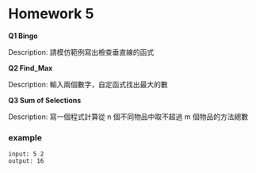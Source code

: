 # Homework 5

**Q1 Bingo**

Description: 請模仿範例寫出檢查垂直線的函式


**Q2 Find_Max**

Description: 輸入兩個數字，自定函式找出最大的數

**Q3 Sum of Selections**

Description: 寫一個程式計算從 n 個不同物品中取不超過 m 個物品的方法總數

### example

```
input: 5 2
output: 16
```



